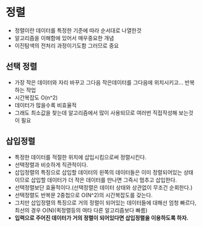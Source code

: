 # 정렬
- 정렬이란 데이터를 특정한 기준에 따라 순서대로 나열한것
- 알고리즘을 이해함에 있어서 매우중요한 개념
- 이진탐색의 전처리 과정이기도함 그러므로 중요

## 선택 정렬
- 가장 작은 데이터와 자리 바꾸고 그다음 작은데이터를 그다음에 위치시키고... 반복하는 작업
- 시간복잡도 O(n^2)
- 데이터가 많을수록 비효율적
- 그래도 최소값을 찾는데 알고리즘에서 많이 사용되므로 여러번 직접작성해 보는것이 필요

## 삽입정렬
- 특정한 데이터를 적절한 위치에 삽입시킴으로써 정렬시킨다.
- 선택정렬과 비슷하게 직관적이다.
- 삽입정렬의 특징으로 삽입할 데이터의 왼쪽의 데이터들은 이미 정렬되어있는 상태이므로 삽입할 데이터가 더 작은 데이터를 만나면 그즉시 멈추고 삽입한다.
- 선택정렬보단 효율적이다.(선택정렬은 데이터 상태와 상관없이 무조건 순회한다.)
- 선택정렬도 반복문 2중첩으로 O(N^2)의 시간복잡도를 갖는다.
- 그치만 삽입정렬의 특징으로 거의 정렬이 되어있는 데이터들에 대해선 엄청 빠르다, 최선의 경우 O(N)(퀵정렬등의 여타 다른 알고리즘보다 빠름)
- **입력으로 주어진 데이터가 거의 정렬이 되어있다면 삽입정렬을 이용하도록 하자.**